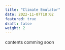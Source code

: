 ```yaml
---
title: "Climate Emulator"
date: 2022-11-07T18:02
featured: true
draft: false
weight: 2
---
```


contents comming soon